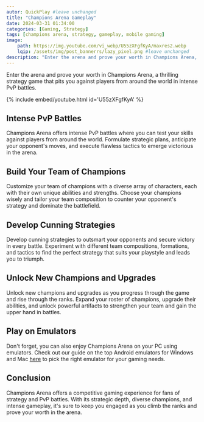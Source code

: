 ```yaml
---
autor: QuickPlay #leave unchanged
title: "Champions Arena Gameplay"
date: 2024-03-31 01:34:00
categories: [Gaming, Strategy]
tags: [champions arena, strategy, gameplay, mobile gaming]
image: 
    path: https://img.youtube.com/vi_webp/U55zXFgfKyA/maxres2.webp 
    lqip: /assets/img/post_bannerrs/lazy_pixel.png #leave unchanged
description: "Enter the arena and prove your worth in Champions Arena, a thrilling strategy game that pits you against players from around the world in intense PvP battles. Build and customize your team of champions, develop cunning strategies, and outmaneuver your opponents to claim victory. Discover its strategic depth, diverse champions, and how to dominate the arena in this competitive gaming experience."
---
```


Enter the arena and prove your worth in Champions Arena, a thrilling strategy game that pits you against players from around the world in intense PvP battles.

{% include embed/youtube.html id='U55zXFgfKyA' %}

## Intense PvP Battles
Champions Arena offers intense PvP battles where you can test your skills against players from around the world. Formulate strategic plans, anticipate your opponent's moves, and execute flawless tactics to emerge victorious in the arena.

## Build Your Team of Champions
Customize your team of champions with a diverse array of characters, each with their own unique abilities and strengths. Choose your champions wisely and tailor your team composition to counter your opponent's strategy and dominate the battlefield.

## Develop Cunning Strategies
Develop cunning strategies to outsmart your opponents and secure victory in every battle. Experiment with different team compositions, formations, and tactics to find the perfect strategy that suits your playstyle and leads you to triumph.

## Unlock New Champions and Upgrades
Unlock new champions and upgrades as you progress through the game and rise through the ranks. Expand your roster of champions, upgrade their abilities, and unlock powerful artifacts to strengthen your team and gain the upper hand in battles.

## Play on Emulators
Don't forget, you can also enjoy Champions Arena on your PC using emulators. Check out our guide on the top Android emulators for Windows and Mac [here](https://quickplaymobile.github.io/posts/Top-10-Best-Android-Emulators-for-Windows-and-Mac/) to pick the right emulator for your gaming needs.

## Conclusion
Champions Arena offers a competitive gaming experience for fans of strategy and PvP battles. With its strategic depth, diverse champions, and intense gameplay, it's sure to keep you engaged as you climb the ranks and prove your worth in the arena.

